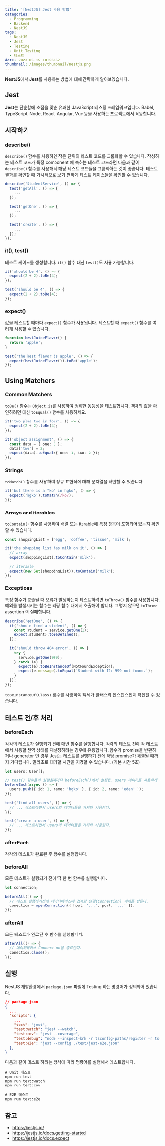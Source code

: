 ```yaml
---
title: '[NestJS] Jest 사용 방법'
categories:
  - Programming
  - Backend
  - NestJS
tags:
  - NestJS
  - Jest
  - Testing
  - Unit Testing
  - 테스트
date: 2023-05-15 10:55:57
thumbnail: /images/thumbnail/nestjs.png
---
```


**NestJS**에서 **Jest**를 사용하는 방법에 대해 간략하게 알아보겠습니다.

## Jest

**Jest**는 단순함에 초점을 맞춘 유쾌한 JavaScript 테스팅 프레임워크입니다.
Babel, TypeScript, Node, React, Angular, Vue 등을 사용하는 프로젝트에서 작동합니다.

## 시작하기

### describe()

`describe()` 함수를 사용하면 작은 단위의 테스트 코드를 그룹화할 수 있습니다. 작성하는 테스트 코드가 특정 component 에 속하는 테스트 코드라면 다음과 같이 `describe()` 함수를 사용해서 해당 테스트 코드들을 그룹화하는 것이 좋습니다. 테스트 결과를 확인할 때 가시적으로 보기 편하게 테스트 케이스들을 확인할 수 있습니다.

```ts
describe('StudentService', () => {
  test('getAll', () => {
    ...
  });

  test('getOne', () => {
    ...
  });

  test('create', () => {
    ...
  });
});
```

### it(), test()

테스트 케이스를 생성합니다. `it()` 함수 대신 `test()`도 사용 가능합니다.

```ts
it('should be 4', () => {
  expect(2 + 2).toBe(4);
});
```

```ts
test('should be 4', () => {
  expect(2 + 2).toBe(4);
});
```

### expect()

값을 테스트할 때마다 `expect()` 함수가 사용됩니다. 테스트할 때 `expect()` 함수를 여러개 사용할 수 있습니다.

```ts
function bestJuiceFlavor() {
  return 'apple';
}

test('the best flavor is apple', () => {
  expect(bestJuiceFlavor()).toBe('apple');
});
```

## Using Matchers

### Common Matchers

`toBe()` 함수는 `Object.is`를 사용하여 정확한 동등성을 테스트합니다. 객체의 값을 확인하려면 대신 `toEqual()` 함수를 사용하세요.

```ts
it('two plus two is four', () => {
  expect(2 + 2).toBe(4);
});
```

```ts
it('object assignment', () => {
  const data = { one: 1 };
  data['two'] = 2;
  expect(data).toEqual({ one: 1, two: 2 });
});
```

### Strings

`toMatch()` 함수를 사용하여 정규 표현식에 대해 문자열을 확인할 수 있습니다.

```ts
it('but there is a "ko" in hgko', () => {
  expect('hgko').toMatch(/ko/);
});
```

### Arrays and iterables

`toContain()` 함수를 사용하여 배열 또는 iterable에 특정 항목이 포함되어 있는지 확인할 수 있습니다.

```ts
const shoppingList = ['egg', 'coffee', 'tissue', 'milk'];

it('the shopping list has milk on it', () => {
  // array
  expect(shoppingList).toContain('milk');

  // iterable
  expect(new Set(shoppingList)).toContain('milk');
});
```

### Exceptions

특정 함수가 호출될 때 오류가 발생하는지 테스트하려면 `toThrow()` 함수를 사용합니다.
예외를 발생시키는 함수는 래핑 함수 내에서 호출해야 합니다. 그렇지 않으면 `toThrow` assertion 이 실패합니다.

```ts
describe('getOne', () => {
  it('shoule find a student', () => {
    const student = service.getOne(1);
    expect(student).toBeDefined();
  });

  it('should throw 404 error', () => {
    try {
      service.getOne(999);
    } catch (e) {
      expect(e).toBeInstanceOf(NotFoundException);
      expect(e.message).toEqual(`Student with ID: 999 not found.`);
    }
  });
});
```

`toBeInstanceOf(Class)` 함수를 사용하여 객체가 클래스의 인스턴스인지 확인할 수 있습니다.

## 테스트 전/후 처리

### beforeEach

각각의 테스트가 실행되기 전에 매번 함수를 실행합니다.
각각의 테스트 전에 각 테스트에서 사용할 전역 상태를 재설정하려는 경우에 유용합니다.
함수가 promise을 반환하거나 generator 인 경우 Jest는 테스트를 실행하기 전에 해당 promise가 해결될 때까지 기다립니다.
밀리초로 대기할 시간을 지정할 수 있습니다. (기본 시간 5초)

```ts
let users: User[];

// test() 함수들이 실행될때마다 beforeEach()에서 설정한, users 데이터를 사용하게 된다.
beforeEach(async () => {
  users.push({ id: 1, name: 'hgko' }, { id: 2, name: 'eden' });
});

test('find all users', () => {
  // ... 테스트하면서 users의 데이터들을 가져와 사용한다.
});

test('create a user', () => {
  // ... 테스트하면서 users의 데이터들을 가져와 사용한다.
});
```

### afterEach

각각의 테스트가 완료된 후 함수를 실행합니다.

### beforeAll

모든 테스트가 실행되기 전에 딱 한 번 함수를 실행합니다.

```ts
let connection;

beforeAll(() => {
  // 테스트 실행하기전에 데이터베이스에 접속할 연결(Connection) 개체를 만든다.
  conection = openConnection({ host: '...', port: '...' });
});
```

### afterAll

모든 테스트가 완료된 후 함수를 실행합니다.

```ts
afterAll(() => {
  // 데이터베이스 Connection을 종료한다.
  conection.close();
});
```

## 실행

NestJS 개발환경에서 `package.json` 파일에 Testing 하는 명령어가 정의되어 있습니다.

```json
// package.json
{
  ...
  "scripts": {
    ...
    "test": "jest",
    "test:watch": "jest --watch",
    "test:cov": "jest --coverage",
    "test:debug": "node --inspect-brk -r tsconfig-paths/register -r ts-node/register node_modules/.bin/jest --runInBand",
    "test:e2e": "jest --config ./test/jest-e2e.json"
  },
}
```

다음과 같이 테스트 하려는 방식에 따라 명령어를 실행해서 테스트합니다.

```shell
# Unit 테스트
npm run test
npm run test:watch
npm run test:cov

# E2E 테스트
npm rum test:e2e
```

## 참고

- https://jestjs.io/
- https://jestjs.io/docs/getting-started
- https://jestjs.io/docs/expect

